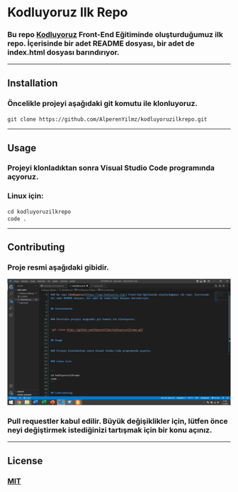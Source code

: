 # Kodluyoruz Ilk Repo


### Bu repo [Kodluyoruz](https://www.kodluyoruz.org/) Front-End Eğitiminde oluşturduğumuz ilk repo. İçerisinde bir adet README dosyası, bir adet de index.html dosyası barındırıyor.

-----------------------------------------------------------------------------------------------------------------
## Installation


### Öncelikle projeyi aşağıdaki git komutu ile klonluyoruz.


`git clone https://github.com/AlperenYilmz/kodluyoruzilkrepo.git`

-----------------------------------------------------------------------------------------------------------------
## Usage


### Projeyi klonladıktan sonra Visual Studio Code programında açyoruz.


### Linux için:


```
cd kodluyoruzilkrepo
code .
```

-----------------------------------------------------------------------------------------------------------------
## Contributing

### Proje resmi aşağıdaki gibidir.

![proje resmi](https://github.com/AlperenYilmz/kodluyoruzilkrepo/blob/main/odev_resim.png)

### Pull requestler kabul edilir. Büyük değişiklikler için, lütfen önce neyi değiştirmek istediğinizi tartışmak için bir konu açınız.

-----------------------------------------------------------------------------------------------------------------
## License


### [MIT](https://choosealicense.com/licenses/mit/#)
